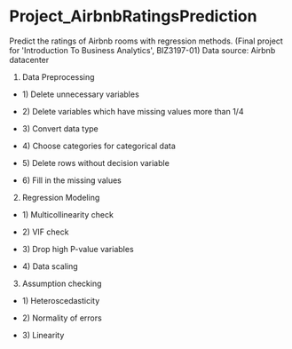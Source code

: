 # Project_AirbnbRatingsPrediction
Predict the ratings of Airbnb rooms with regression methods.   (Final project for 'Introduction To Business Analytics', BIZ3197-01)
Data source: Airbnb datacenter 

1. Data Preprocessing
- 1\) Delete unnecessary variables
- 2\) Delete variables which have missing values more than 1/4

- 3\) Convert data type

- 4\) Choose categories for categorical data

- 5\) Delete rows without decision variable

- 6\) Fill in the missing values


2. Regression Modeling
- 1\) Multicollinearity check

- 2\) VIF check

- 3\) Drop high P-value variables

- 4\) Data scaling


3. Assumption checking
- 1\) Heteroscedasticity
 
- 2\) Normality of errors
 
- 3\) Linearity
  
